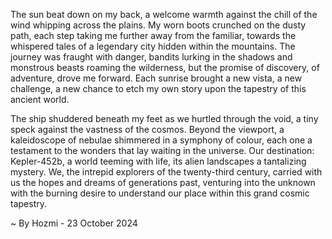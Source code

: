 
The sun beat down on my back, a welcome warmth against the chill of the wind whipping across the plains. My worn boots crunched on the dusty path, each step taking me further away from the familiar, towards the whispered tales of a legendary city hidden within the mountains. The journey was fraught with danger, bandits lurking in the shadows and monstrous beasts roaming the wilderness, but the promise of discovery, of adventure, drove me forward. Each sunrise brought a new vista, a new challenge, a new chance to etch my own story upon the tapestry of this ancient world. 

The ship shuddered beneath my feet as we hurtled through the void, a tiny speck against the vastness of the cosmos. Beyond the viewport, a kaleidoscope of nebulae shimmered in a symphony of colour, each one a testament to the wonders that lay waiting in the universe. Our destination: Kepler-452b, a world teeming with life, its alien landscapes a tantalizing mystery. We, the intrepid explorers of the twenty-third century, carried with us the hopes and dreams of generations past, venturing into the unknown with the burning desire to understand our place within this grand cosmic tapestry. 

~ By Hozmi - 23 October 2024
